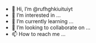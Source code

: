 - 👋 Hi, I’m @rufhghkiuituiyt
- 👀 I’m interested in ...
- 🌱 I’m currently learning ...
- 💞️ I’m looking to collaborate on ...
- 📫 How to reach me ...

<!---
rufhghkiuituiyt/rufhghkiuituiyt is a ✨ special ✨ repository because its `README.md` (this file) appears on your GitHub profile.
You can click the Preview link to take a look at your changes.
---> 
